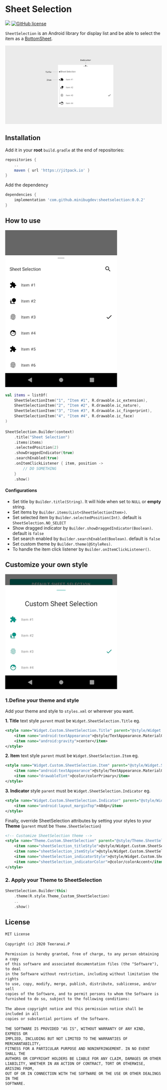 # Sheet Selection
[![](https://jitpack.io/v/minibugdev/sheetselection.svg)](https://jitpack.io/#minibugdev/SheetSelection)
[![GitHub license](https://img.shields.io/badge/license-MIT-blue.svg)](https://raw.githubusercontent.com/minibugdev/DrawableBadge/master/LICENSE)

`SheetSelection` is an Android library for display list and be able to select the item as a [BottomSheet](https://developer.android.com/reference/com/google/android/material/bottomsheet/BottomSheetDialogFragment).

![Sheet Selection](screenshot/component.png)

## Installation
Add it in your **root** `build.gradle` at the end of repositories:
``` groovy
repositories {
    ..
    maven { url 'https://jitpack.io' }
}
```
Add the dependency
``` groovy
dependencies {
    implementation 'com.github.minibugdev:sheetselection:0.0.2'
}
```

## How to use
![Sheet Selection](screenshot/ss_1_0.0.2.png)

``` kotlin
val items = listOf(
    SheetSelectionItem("1", "Item #1", R.drawable.ic_extension),
    SheetSelectionItem("2", "Item #2", R.drawable.ic_nature),
    SheetSelectionItem("3", "Item #3", R.drawable.ic_fingerprint),
    SheetSelectionItem("4", "Item #4", R.drawable.ic_face)
)

SheetSelection.Builder(context)
    .title("Sheet Selection")
    .items(items)
    .selectedPosition(2)
    .showDraggedIndicator(true)
    .searchEnabled(true)
    .onItemClickListener { item, position -> 
        // DO SOMETHING
    }
    .show()
```
#### Configurations
- Set title by `Builder.title(String)`. It will hide when set to `NULL` or **empty** string.
- Set items by `Builder.items(List<SheetSelectionItem>)`.
- Set selected item by `Builder.selectedPosition(Int)`. default is `SheetSelection.NO_SELECT`
- Show dragged indicator by `Builder.showDraggedIndicator(Boolean)`. default is `false`
- Set search enabled by `Builder.searchEnabled(Boolean)`. default is `false`
- Set custom theme by `Builder.theme(@StyleRes)`.
- To handle the item click listener by `Builder.onItemClickListener()`.

## Customize your own style
![Sheet Selection](screenshot/ss_2.png)

### 1.Define your theme and style
Add your theme and style to `styles.xml` or wherever you want.

**1. Title** text style `parent` must be `Widget.SheetSelection.Title` eg.
``` xml
<style name="Widget.Custom.SheetSelection.Title" parent="@style/Widget.SheetSelection.Title">
    <item name="android:textAppearance">@style/TextAppearance.MaterialComponents.Headline5</item>
    <item name="android:gravity">center</item>
</style>
```

**2. Item** text style `parent` must be `Widget.SheetSelection.Item` eg.
``` xml
<style name="Widget.Custom.SheetSelection.Item" parent="@style/Widget.SheetSelection.Item">
    <item name="android:textAppearance">@style/TextAppearance.MaterialComponents.Caption</item>
    <item name="drawableTint">@color/colorPrimary</item>
</style>
```

**3. Indicator** style `parent` must be `Widget.SheetSelection.Indicator` eg.
``` xml
<style name="Widget.Custom.SheetSelection.Indicator" parent="@style/Widget.SheetSelection.Indicator">
    <item name="android:layout_marginTop">48dp</item>
</style>
```

Finally, override SheetSelection attributes by setting your styles to your **Theme** (`parent` must be `Theme.SheetSelection`)
``` xml
<!-- Customize SheetSelection theme -->
<style name="Theme.Custom.SheetSelection" parent="@style/Theme.SheetSelection">
    <item name="sheetSelection_titleStyle">@style/Widget.Custom.SheetSelection.Title</item>
    <item name="sheetSelection_itemStyle">@style/Widget.Custom.SheetSelection.Item</item>
    <item name="sheetSelection_indicatorStyle">@style/Widget.Custom.SheetSelection.Indicator</item>
    <item name="sheetSelection_indicatorColor">@color/colorAccent</item>
</style>
```

### 2. Apply your Theme to SheetSelection
``` kotlin
SheetSelection.Builder(this)
    .theme(R.style.Theme_Custom_SheetSelection)
    ..
    .show()
```

## License
```
MIT License

Copyright (c) 2020 Teeranai.P

Permission is hereby granted, free of charge, to any person obtaining a copy
of this software and associated documentation files (the "Software"), to deal
in the Software without restriction, including without limitation the rights
to use, copy, modify, merge, publish, distribute, sublicense, and/or sell
copies of the Software, and to permit persons to whom the Software is
furnished to do so, subject to the following conditions:

The above copyright notice and this permission notice shall be included in all
copies or substantial portions of the Software.

THE SOFTWARE IS PROVIDED "AS IS", WITHOUT WARRANTY OF ANY KIND, EXPRESS OR
IMPLIED, INCLUDING BUT NOT LIMITED TO THE WARRANTIES OF MERCHANTABILITY,
FITNESS FOR A PARTICULAR PURPOSE AND NONINFRINGEMENT. IN NO EVENT SHALL THE
AUTHORS OR COPYRIGHT HOLDERS BE LIABLE FOR ANY CLAIM, DAMAGES OR OTHER
LIABILITY, WHETHER IN AN ACTION OF CONTRACT, TORT OR OTHERWISE, ARISING FROM,
OUT OF OR IN CONNECTION WITH THE SOFTWARE OR THE USE OR OTHER DEALINGS IN THE
SOFTWARE.
```
